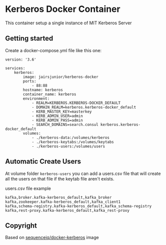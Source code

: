 # Kerberos Docker Container

This container setup a single instance of MIT Kerberos Server

## Getting started

Create a docker-compose.yml file like this one:
```
version: '3.6'

services:
    kerberos: 
        image: jairsjunior/kerberos-docker
        ports:
            - 88:88
        hostname: kerberos
        container_name: kerberos
        environment: 
            - REALM=KERBEROS.KERBEROS-DOCKER_DEFAULT
            - DOMAIN_REALM=kerberos.kerberos-docker_default
            - KERB_MASTER_KEY=masterkey
            - KERB_ADMIN_USER=admin
            - KERB_ADMIN_PASS=admin
            - SEARCH_DOMAINS=search.consul kerberos.kerberos-docker_default
        volumes: 
            - ./kerberos-data:/volumes/kerberos
            - ./kerberos-keytabs:/volumes/keytabs
            - ./kerberos-users:/volumes/users
```

## Automatic Create Users

At volume folder `kerberos-users` you can add a users.csv file that will create all the users
on that file if the keytab file aren't exists.

users.csv file example
```
kafka,broker.kafka-kerberos_default,kafka_broker
kafka,zookeeper.kafka-kerberos_default,kafka_client1
kafka,schema-registry.kafka-kerberos_default,kafka_schema-registry
kafka,rest-proxy.kafka-kerberos_default,kafka_rest-proxy
```

## Copyright

Based on [sequenceiq/docker-kerberos](https://github.com/sequenceiq/docker-kerberos) image